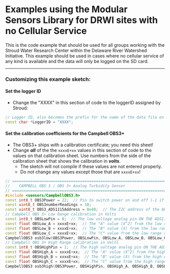 # Examples using the Modular Sensors Library for DRWI sites with no Cellular Service

This is the code example that should be used for all groups working with the Stroud Water Research Center within the Delaware River Watershed Initiative.  This example should be used in cases where no cellular service of any kind is available and the data will only be logged on the SD card.

____

### Customizing this example sketch:


#### Set the logger ID

- Change the "XXXX" in this section of code to the loggerID assigned by Stroud:

```cpp
// Logger ID, also becomes the prefix for the name of the data file on SD card
const char *LoggerID = "XXXX";
```

#### Set the calibration coefficients for the Campbell OBS3+

 - The OBS3+ ships with a calibration certificate; you need this sheet!
 - Change _**all**_ of the the ```xxxxE+xx``` values in this section of code to the values on that calibration sheet.  Use numbers from the side of the calibration sheet that shows the calibration in _**volts**_.
    - The sketch will not compile if these values are not entered properly.
    - Do not change any values except those that are ```xxxxE+xx```!

```cpp
// ==========================================================================
//    CAMPBELL OBS 3 / OBS 3+ Analog Turbidity Sensor
// ==========================================================================
#include <sensors/CampbellOBS3.h>
const int8_t OBS3Power = 22;  // Pin to switch power on and off (-1 if unconnected)
const uint8_t OBS3numberReadings = 10;
const uint8_t OBS3_ADS1115Address = 0x48;  // The I2C address of the ADS1115 ADC
// Campbell OBS 3+ Low Range calibration in Volts
const int8_t OBSLowPin = 0;  // The low voltage analog pin ON THE ADS1115 (NOT the Arduino Pin Number)
const float OBSLow_A = xxxxE+xx;  // The "A" value (X^2) from the low range calibration
const float OBSLow_B = xxxxE+xx;  // The "B" value (X) from the low range calibration
const float OBSLow_C = xxxxE+xx;  // The "C" value from the low range calibration
CampbellOBS3 osb3low(OBS3Power, OBSLowPin, OBSLow_A, OBSLow_B, OBSLow_C, OBS3_ADS1115Address, OBS3numberReadings);
// Campbell OBS 3+ High Range calibration in Volts
const int8_t OBSHighPin = 1;  // The high voltage analog pin ON THE ADS1115 (NOT the Arduino Pin Number)
const float OBSHigh_A = xxxxE+xx;  // The "A" value (X^2) from the high range calibration
const float OBSHigh_B = xxxxE+xx;  // The "B" value (X) from the high range calibration
const float OBSHigh_C = xxxxE+xx;  // The "C" value from the high range calibration
CampbellOBS3 osb3high(OBS3Power, OBSHighPin, OBSHigh_A, OBSHigh_B, OBSHigh_C, OBS3_ADS1115Address, OBS3numberReadings);
```
